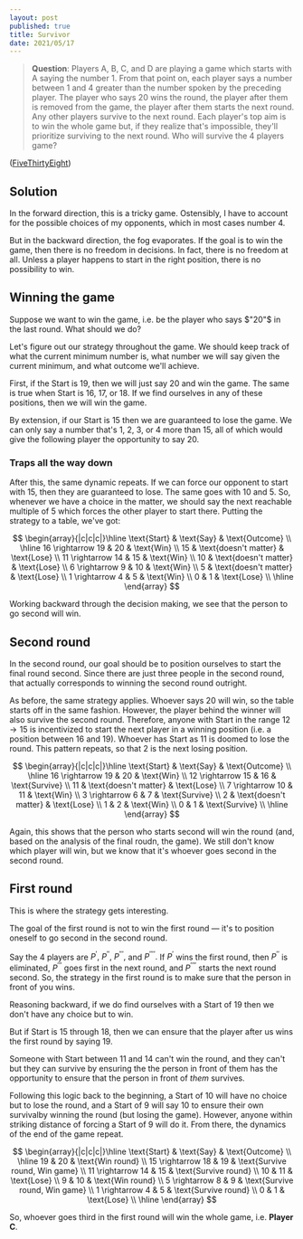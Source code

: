 ```yaml
---
layout: post
published: true
title: Survivor
date: 2021/05/17
---
```


>**Question**: Players A, B, C, and D are playing a game which starts with A saying the number $1.$ From that point on, each player says a number between $1$ and $4$ greater than the number spoken by the preceding player. The player who says $20$ wins the round, the player after them is removed from the game, the player after them starts the next round. Any other players survive to the next round. Each player's top aim is to win the whole game but, if they realize that's impossible, they'll prioritize surviving to the next round. Who will survive the $4$ players game?

<!--more-->

([FiveThirtyEight](https://fivethirtyeight.com/features/are-you-smarter-than-a-fourth-grader/))

## Solution

In the forward direction, this is a tricky game. Ostensibly, I have to account for the possible choices of my opponents, which in most cases number $4.$ 

But in the backward direction, the fog evaporates. If the goal is to win the game, then there is no freedom in decisions. In fact, there is no freedom at all. Unless a player happens to start in the right position, there is no possibility to win.

## Winning the game

Suppose we want to win the game, i.e. be the player who says $"20"$ in the last round. What should we do?

Let's figure out our strategy throughout the game. We should keep track of what the current minimum number is, what number we will say given the current minimum, and what outcome we'll achieve. 

First, if the $\text{Start}$ is $19,$ then we will just say $20$ and win the game. The same is true when $\text{Start}$ is $16,$ $17,$ or $18.$ If we find ourselves in any of these positions, then we will win the game. 

By extension, if our $\text{Start}$ is $15$ then we are guaranteed to lose the game. We can only say a number that's $1,$ $2,$ $3,$ or $4$ more than $15,$ all of which would give the following player the opportunity to say $20.$ 

### Traps all the way down

After this, the same dynamic repeats. If we can force our opponent to start with $15,$ then they are guaranteed to lose. The same goes with $10$ and $5.$ So, whenever we have a choice in the matter, we should say the next reachable multiple of $5$ which forces the other player to start there. Putting the strategy to a table, we've got:

$$
\begin{array}{|c|c|c|}\hline
\text{Start} & \text{Say} & \text{Outcome} \\ \hline
16 \rightarrow 19 & 20 & \text{Win} \\
15 & \text{doesn't matter} & \text{Lose} \\
11 \rightarrow 14 & 15 & \text{Win} \\
10 & \text{doesn't matter} & \text{Lose} \\
6 \rightarrow 9 & 10 & \text{Win} \\
5 & \text{doesn't matter} & \text{Lose} \\
1 \rightarrow 4 & 5 & \text{Win} \\
0 & 1 & \text{Lose} \\ \hline
\end{array}
$$

Working backward through the decision making, we see that the person to go second will win. 

## Second round

In the second round, our goal should be to position ourselves to start the final round second. Since there are just three people in the second round, that actually corresponds to winning the second round outright. 

As before, the same strategy applies. Whoever says $20$ will win, so the table starts off in the same fashion. However, the player behind the winner will also survive the second round. Therefore, anyone with $\text{Start}$ in the range $12 \rightarrow 15$ is incentivized to start the next player in a winning position (i.e. a position between $16$ and $19$). Whoever has $\text{Start}$ as $11$ is doomed to lose the round. This pattern repeats, so that $2$ is the next losing position. 

$$
\begin{array}{|c|c|c|}\hline
\text{Start} & \text{Say} & \text{Outcome} \\ \hline
16 \rightarrow 19 & 20 & \text{Win} \\
12 \rightarrow 15 & 16 & \text{Survive} \\
11 & \text{doesn't matter} & \text{Lose} \\
7 \rightarrow 10 & 11 & \text{Win} \\
3 \rightarrow 6 & 7 & \text{Survive} \\
2 & \text{doesn't matter} & \text{Lose} \\
1 & 2 & \text{Win} \\
0 & 1 & \text{Survive} \\ \hline
\end{array}
$$

Again, this shows that the person who starts second will win the round (and, based on the analysis of the final roudn, the game). We still don't know which player will win, but we know that it's whoever goes second in the second round.

## First round

This is where the strategy gets interesting.

The goal of the first round is not to win the first round — it's to position oneself to go second in the second round.

Say the $4$ players are $P^\prime,$ $P^{\prime\prime},$ $P^{\prime\prime\prime},$ and $P^{\prime\prime\prime\prime}.$ If $P^\prime$ wins the first round, then $P^{\prime\prime}$ is eliminated, $P^{\prime\prime\prime}$ goes first in the next round, and $P^{\prime\prime\prime\prime}$ starts the next round second. So, the strategy in the first round is to make sure that the person in front of you wins.

Reasoning backward, if we do find ourselves with a $\text{Start}$ of $19$ then we don't have any choice but to win.

But if $\text{Start}$ is $15$ through $18,$ then we can ensure that the player after us wins the first round by saying $19.$

Someone with $\text{Start}$ between $11$ and $14$ can't win the round, and they can't  but they can survive by ensuring the the person in front of them has the opportunity to ensure that the person in front of _them_ survives. 

Following this logic back to the beginning, a $\text{Start}$ of $10$ will have no choice but to lose the round, and a $\text{Start}$ of $9$ will say $10$ to ensure their own survivalby winning the round (but losing the game). However, anyone within striking distance of forcing a $\text{Start}$ of $9$ will do it. From there, the dynamics of the end of the game repeat.

$$
\begin{array}{|c|c|c|}\hline
\text{Start} & \text{Say} & \text{Outcome} \\ \hline
19 & 20 & \text{Win round} \\
15 \rightarrow 18 & 19 & \text{Survive round, Win game} \\
11 \rightarrow 14 & 15 & \text{Survive round} \\
10 & 11 & \text{Lose} \\
9 & 10 & \text{Win round} \\
5 \rightarrow 8 & 9 & \text{Survive round, Win game} \\
1 \rightarrow 4 & 5 & \text{Survive round} \\
0 & 1 & \text{Lose} \\ \hline
\end{array}
$$

So, whoever goes third in the first round will win the whole game, i.e. **Player C**.


<br>
